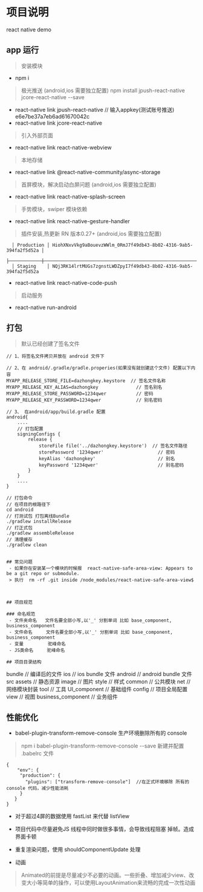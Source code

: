 
# 项目说明

react native demo

## app 运行 
> 安装模块
-  npm i

 > 极光推送  (android,ios 需要独立配置)
 > npm install jpush-react-native jcore-react-native --save
-  react-native link  jpush-react-native  //  输入appkey(测试账号推送) e6e7be37a7eb6ad61670042c
-  react-native link  jcore-react-native
 
> 引入外部页面
-  react-native link react-native-webview
> 本地存储
-  react-native link @react-native-community/async-storage
> 首屏模块，解决启动白屏问题  (android,ios 需要独立配置)
-  react-native link react-native-splash-screen
> 手势模块，swiper 模块依赖
-  react-native link react-native-gesture-handler
> 插件安装,热更新 RN 版本0.27+  (android,ios 需要独立配置)
> 
````
  │ Production │ HiohXNxvVkg9aBouevzWWlm_0RmJ7f49db43-8b02-4316-9ab5-394fa2f5d52a │
  ├────────────┼──────────────────────────────────────────────────────────────────┤
  │ Staging    │ NQj3RK14lrtMUGs7zgnstLWDZpyI7f49db43-8b02-4316-9ab5-394fa2f5d52a

````  
  
- react-native link react-native-code-push
> 启动服务
-  react-native run-android


## 打包
> 默认已经创建了签名文件
````
// 1、将签名文件拷贝并放在 android 文件下

// 2、在 android/.gradle/gradle.properies(如果没有就创建这个文件) 配置以下内容
MYAPP_RELEASE_STORE_FILE=dazhongkey.keystore  // 签名文件名称
MYAPP_RELEASE_KEY_ALIAS=dazhongkey              // 签名别名
MYAPP_RELEASE_STORE_PASSWORD=1234qwer           // 密码
MYAPP_RELEASE_KEY_PASSWORD=1234qwer             // 别名密码

// 3、 在android/app/build.gradle 配置
android{
    ....
    // 打包配置
    signingConfigs {
        release {
            storeFile file('../dazhongkey.keystore')  // 签名文件路径
            storePassword '1234qwer'                    // 密码
            keyAlias 'dazhongkey'                       // 别名
            keyPassword '1234qwer'                      // 别名密码
        }
    }
    ....
}

// 打包命令
// 在项目的根路径下
cd android 
// 打测试包 打包离线Bundle
./gradlew installRelease
// 打正式包
./gradlew assembleRelease
// 清理缓存
./gradlew clean


## 常见问题
 - 如果你在安装某一个模块的时候报  react-native-safe-area-view: Appears to be a git repo or submodule.
 > 执行  rm -rf .git inside /node_modules/react-native-safe-area-view$



## 项目规范

### 命名规范
 - 文件夹命名   文件名要全部小写,以'_' 分割单词 比如 base_component, business_component
 - 文件命名     文件名要全部小写,以'_' 分割单词 比如 base_component, business_component
 - 变量         驼峰命名
 - JS类命名     驼峰命名

## 项目目录结构

````
bundle           // 编译后的文件
    ios           // ios bundle 文件
    android       // android bundle 文件
src 
    assets       // 静态资源
        image    // 图片
    style        // 样式
    common       // 公共模块
        net      // 网络模块封装
        tool     // 工具
    UI_component    // 基础组件
    config       // 项目全局配置
    view         // 视图
        business_component  // 业务组件


 ## 性能优化 
 - babel-plugin-transform-remove-console  生产环境删除所有的 console
 > npm i babel-plugin-transform-remove-console --save
 > 新建并配置 .babelrc 文件

 ````
 {
     "env": {
      "production": {
        "plugins": ["transform-remove-console"]  //在正式环境移除 所有的console 代码，减少性能消耗
      }
    }
 }
````

 - 对于超过4屏的数据使用 fastList 来代替 listView

 - 项目代码中尽量避免JS 线程中同时做很多事情，会导致线程阻塞 掉帧。造成界面卡顿

 - 重复渲染问题，使用 shouldComponentUpdate 处理

 - 动画
 > Animated的前提是尽量减少不必要的动画。一些折叠、增加减少view、改变大小等简单的操作，可以使用LayoutAnimation来流畅的完成一次性动画
